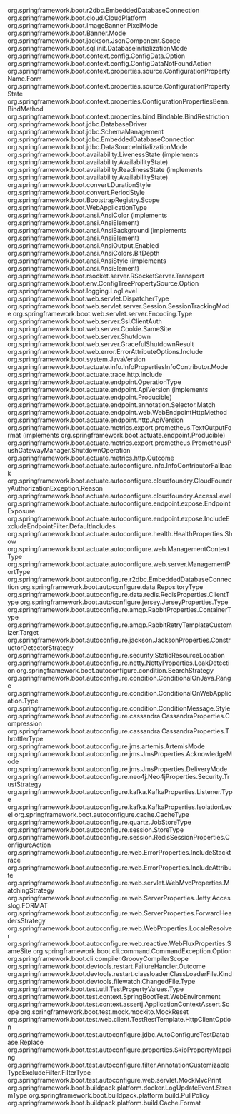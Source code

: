 org.springframework.boot.r2dbc.EmbeddedDatabaseConnection
org.springframework.boot.cloud.CloudPlatform
org.springframework.boot.ImageBanner.PixelMode
org.springframework.boot.Banner.Mode
org.springframework.boot.jackson.JsonComponent.Scope
org.springframework.boot.sql.init.DatabaseInitializationMode
org.springframework.boot.context.config.ConfigData.Option
org.springframework.boot.context.config.ConfigDataNotFoundAction
org.springframework.boot.context.properties.source.ConfigurationPropertyName.Form
org.springframework.boot.context.properties.source.ConfigurationPropertyState
org.springframework.boot.context.properties.ConfigurationPropertiesBean.BindMethod
org.springframework.boot.context.properties.bind.Bindable.BindRestriction
org.springframework.boot.jdbc.DatabaseDriver
org.springframework.boot.jdbc.SchemaManagement
org.springframework.boot.jdbc.EmbeddedDatabaseConnection
org.springframework.boot.jdbc.DataSourceInitializationMode
org.springframework.boot.availability.LivenessState (implements org.springframework.boot.availability.AvailabilityState)
org.springframework.boot.availability.ReadinessState (implements org.springframework.boot.availability.AvailabilityState)
org.springframework.boot.convert.DurationStyle
org.springframework.boot.convert.PeriodStyle
org.springframework.boot.BootstrapRegistry.Scope
org.springframework.boot.WebApplicationType
org.springframework.boot.ansi.AnsiColor (implements org.springframework.boot.ansi.AnsiElement)
org.springframework.boot.ansi.AnsiBackground (implements org.springframework.boot.ansi.AnsiElement)
org.springframework.boot.ansi.AnsiOutput.Enabled
org.springframework.boot.ansi.AnsiColors.BitDepth
org.springframework.boot.ansi.AnsiStyle (implements org.springframework.boot.ansi.AnsiElement)
org.springframework.boot.rsocket.server.RSocketServer.Transport
org.springframework.boot.env.ConfigTreePropertySource.Option
org.springframework.boot.logging.LogLevel
org.springframework.boot.web.servlet.DispatcherType
org.springframework.boot.web.servlet.server.Session.SessionTrackingMode
org.springframework.boot.web.servlet.server.Encoding.Type
org.springframework.boot.web.server.Ssl.ClientAuth
org.springframework.boot.web.server.Cookie.SameSite
org.springframework.boot.web.server.Shutdown
org.springframework.boot.web.server.GracefulShutdownResult
org.springframework.boot.web.error.ErrorAttributeOptions.Include
org.springframework.boot.system.JavaVersion
org.springframework.boot.actuate.info.InfoPropertiesInfoContributor.Mode
org.springframework.boot.actuate.trace.http.Include
org.springframework.boot.actuate.endpoint.OperationType
org.springframework.boot.actuate.endpoint.ApiVersion (implements org.springframework.boot.actuate.endpoint.Producible<E>)
org.springframework.boot.actuate.endpoint.annotation.Selector.Match
org.springframework.boot.actuate.endpoint.web.WebEndpointHttpMethod
org.springframework.boot.actuate.endpoint.http.ApiVersion
org.springframework.boot.actuate.metrics.export.prometheus.TextOutputFormat (implements org.springframework.boot.actuate.endpoint.Producible<E>)
org.springframework.boot.actuate.metrics.export.prometheus.PrometheusPushGatewayManager.ShutdownOperation
org.springframework.boot.actuate.metrics.http.Outcome
org.springframework.boot.actuate.autoconfigure.info.InfoContributorFallback
org.springframework.boot.actuate.autoconfigure.cloudfoundry.CloudFoundryAuthorizationException.Reason
org.springframework.boot.actuate.autoconfigure.cloudfoundry.AccessLevel
org.springframework.boot.actuate.autoconfigure.endpoint.expose.EndpointExposure
org.springframework.boot.actuate.autoconfigure.endpoint.expose.IncludeExcludeEndpointFilter.DefaultIncludes
org.springframework.boot.actuate.autoconfigure.health.HealthProperties.Show
org.springframework.boot.actuate.autoconfigure.web.ManagementContextType
org.springframework.boot.actuate.autoconfigure.web.server.ManagementPortType
org.springframework.boot.autoconfigure.r2dbc.EmbeddedDatabaseConnection
org.springframework.boot.autoconfigure.data.RepositoryType
org.springframework.boot.autoconfigure.data.redis.RedisProperties.ClientType
org.springframework.boot.autoconfigure.jersey.JerseyProperties.Type
org.springframework.boot.autoconfigure.amqp.RabbitProperties.ContainerType
org.springframework.boot.autoconfigure.amqp.RabbitRetryTemplateCustomizer.Target
org.springframework.boot.autoconfigure.jackson.JacksonProperties.ConstructorDetectorStrategy
org.springframework.boot.autoconfigure.security.StaticResourceLocation
org.springframework.boot.autoconfigure.netty.NettyProperties.LeakDetection
org.springframework.boot.autoconfigure.condition.SearchStrategy
org.springframework.boot.autoconfigure.condition.ConditionalOnJava.Range
org.springframework.boot.autoconfigure.condition.ConditionalOnWebApplication.Type
org.springframework.boot.autoconfigure.condition.ConditionMessage.Style
org.springframework.boot.autoconfigure.cassandra.CassandraProperties.Compression
org.springframework.boot.autoconfigure.cassandra.CassandraProperties.ThrottlerType
org.springframework.boot.autoconfigure.jms.artemis.ArtemisMode
org.springframework.boot.autoconfigure.jms.JmsProperties.AcknowledgeMode
org.springframework.boot.autoconfigure.jms.JmsProperties.DeliveryMode
org.springframework.boot.autoconfigure.neo4j.Neo4jProperties.Security.TrustStrategy
org.springframework.boot.autoconfigure.kafka.KafkaProperties.Listener.Type
org.springframework.boot.autoconfigure.kafka.KafkaProperties.IsolationLevel
org.springframework.boot.autoconfigure.cache.CacheType
org.springframework.boot.autoconfigure.quartz.JobStoreType
org.springframework.boot.autoconfigure.session.StoreType
org.springframework.boot.autoconfigure.session.RedisSessionProperties.ConfigureAction
org.springframework.boot.autoconfigure.web.ErrorProperties.IncludeStacktrace
org.springframework.boot.autoconfigure.web.ErrorProperties.IncludeAttribute
org.springframework.boot.autoconfigure.web.servlet.WebMvcProperties.MatchingStrategy
org.springframework.boot.autoconfigure.web.ServerProperties.Jetty.Accesslog.FORMAT
org.springframework.boot.autoconfigure.web.ServerProperties.ForwardHeadersStrategy
org.springframework.boot.autoconfigure.web.WebProperties.LocaleResolver
org.springframework.boot.autoconfigure.web.reactive.WebFluxProperties.SameSite
org.springframework.boot.cli.command.CommandException.Option
org.springframework.boot.cli.compiler.GroovyCompilerScope
org.springframework.boot.devtools.restart.FailureHandler.Outcome
org.springframework.boot.devtools.restart.classloader.ClassLoaderFile.Kind
org.springframework.boot.devtools.filewatch.ChangedFile.Type
org.springframework.boot.test.util.TestPropertyValues.Type
org.springframework.boot.test.context.SpringBootTest.WebEnvironment
org.springframework.boot.test.context.assertj.ApplicationContextAssert.Scope
org.springframework.boot.test.mock.mockito.MockReset
org.springframework.boot.test.web.client.TestRestTemplate.HttpClientOption
org.springframework.boot.test.autoconfigure.jdbc.AutoConfigureTestDatabase.Replace
org.springframework.boot.test.autoconfigure.properties.SkipPropertyMapping
org.springframework.boot.test.autoconfigure.filter.AnnotationCustomizableTypeExcludeFilter.FilterType
org.springframework.boot.test.autoconfigure.web.servlet.MockMvcPrint
org.springframework.boot.buildpack.platform.docker.LogUpdateEvent.StreamType
org.springframework.boot.buildpack.platform.build.PullPolicy
org.springframework.boot.buildpack.platform.build.Cache.Format